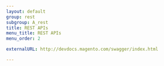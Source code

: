 ```yaml
---
layout: default
group: rest
subgroup: A_rest
title: REST APIs
menu_title: REST APIs
menu_order: 2

externalURL: http://devdocs.magento.com/swagger/index.html

---
```

